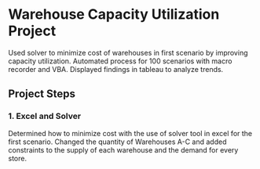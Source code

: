 # Warehouse Capacity Utilization Project
Used solver to minimize cost of warehouses in first scenario by improving capacity utilization. Automated process for 100 scenarios with macro recorder and VBA. Displayed findings in tableau to analyze trends.

## Project Steps

### 1. Excel and Solver
Determined how to minimize cost with the use of solver tool in excel for the first scenario. Changed the quantity of Warehouses A-C and added constraints to the supply of each warehouse and the demand for every store. 



